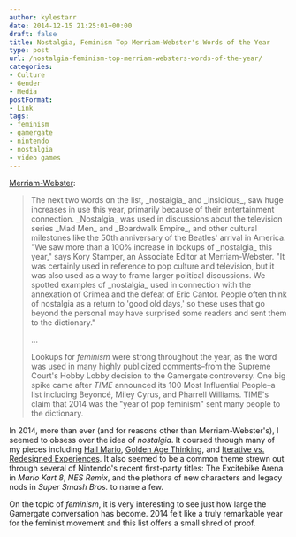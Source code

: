 ```yaml
---
author: kylestarr
date: 2014-12-15 21:25:01+00:00
draft: false
title: Nostalgia, Feminism Top Merriam-Webster's Words of the Year
type: post
url: /nostalgia-feminism-top-merriam-websters-words-of-the-year/
categories:
- Culture
- Gender
- Media
postFormat:
- Link
tags:
- feminism
- gamergate
- nintendo
- nostalgia
- video games
---
```


[Merriam-Webster](http://www.merriam-webster.com/info/2014-word-of-the-year.htm):


<blockquote>The next two words on the list, _nostalgia_ and _insidious_, saw huge increases in use this year, primarily because of their entertainment connection. _Nostalgia_ was used in discussions about the television series _Mad Men_ and _Boardwalk Empire_, and other cultural milestones like the 50th anniversary of the Beatles' arrival in America. "We saw more than a 100% increase in lookups of _nostalgia_ this year," says Kory Stamper, an Associate Editor at Merriam-Webster. "It was certainly used in reference to pop culture and television, but it was also used as a way to frame larger political discussions. We spotted examples of _nostalgia_ used in connection with the annexation of Crimea and the defeat of Eric Cantor. People often think of nostalgia as a return to 'good old days,' so these uses that go beyond the personal may have surprised some readers and sent them to the dictionary."

…

Lookups for _feminism_ were strong throughout the year, as the word was used in many highly publicized comments–from the Supreme Court's Hobby Lobby decision to the Gamergate controversy. One big spike came after _TIME_ announced its 100 Most Influential People–a list including Beyoncé, Miley Cyrus, and Pharrell Williams. TIME's claim that 2014 was the "year of pop feminism" sent many people to the dictionary.</blockquote>


In 2014, more than ever (and for reasons other than Merriam-Webster's), I seemed to obsess over the idea of _nostalgia_. It coursed through many of my pieces including [Hail Mario](https://www.zerocounts.net/2014/06/01/hail-mary-o/), [Golden Age Thinking](https://www.zerocounts.net/2014/11/20/golden-age-thinking/), and [Iterative vs. Redesigned Experiences](https://www.zerocounts.net/2014/11/22/iterative-vs-redesign/). It also seemed to be a common theme strewn out through several of Nintendo's recent first-party titles: The Excitebike Arena in _Mario Kart 8_, _NES Remix_, and the plethora of new characters and legacy nods in _Super Smash Bros._ to name a few.

On the topic of _feminism_, it is very interesting to see just how large the Gamergate conversation has become. 2014 felt like a truly remarkable year for the feminist movement and this list offers a small shred of proof.
